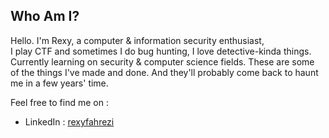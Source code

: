<h2>Who Am I?</h2>

<p>
Hello. I'm Rexy, a computer & information security enthusiast,<br> 
I play CTF and sometimes I do bug hunting, I love detective-kinda things.
Currently learning on security & computer science fields.
These are some of the things I've made and done.
And they'll probably come back to haunt me in a few years' time.
</p>

<p>
Feel free to find me on :<br>
</p>


<ul>
<li>LinkedIn&nbsp: <a href="https://www.linkedin.com/in/rexyfahrezi">rexyfahrezi</a></li>
</ul> 
